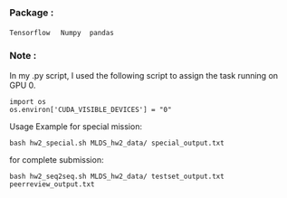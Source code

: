
### Package : 
`Tensorflow` &nbsp; ` Numpy`  &nbsp;` pandas` &nbsp;

### Note :
In my .py script, I used the following script to assign the task running on GPU 0.<br>

```
import os
os.environ['CUDA_VISIBLE_DEVICES'] = "0"
```

Usage Example for special mission:<br>
```
bash hw2_special.sh MLDS_hw2_data/ special_output.txt
```

for complete submission:<br>
```
bash hw2_seq2seq.sh MLDS_hw2_data/ testset_output.txt peerreview_output.txt
```
